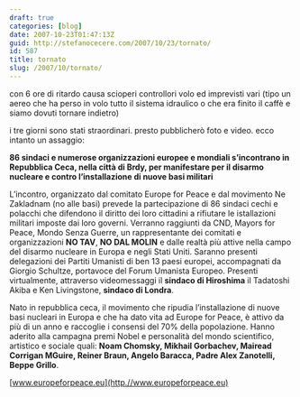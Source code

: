 ```yaml
---
draft: true
categories: [blog]
date: 2007-10-23T01:47:13Z
guid: http://stefanocecere.com/2007/10/23/tornato/
id: 587
title: tornato
slug: /2007/10/tornato/
---
```


con 6 ore di ritardo causa scioperi controllori volo ed imprevisti vari (tipo un aereo che ha perso in volo tutto il sistema idraulico o che era finito il caffè e siamo dovuti tornare indietro)

i tre giorni sono stati straordinari. presto pubblicherò foto e video. ecco intanto un assaggio:

**86 sindaci e numerose organizzazioni europee e mondiali s’incontrano in Repubblica Ceca, nella città di Brdy, per manifestare per il disarmo nucleare e contro l’installazione di nuove basi militari** 

L’incontro, organizzato dal comitato Europe for Peace e dal movimento Ne Zakladnam (no alle basi) prevede la partecipazione di 86 sindaci cechi e polacchi che difendono il diritto dei loro cittadini a rifiutare le istallazioni militari imposte dai loro governi. Verranno raggiunti da CND, Mayors for Peace, Mondo Senza Guerre, un rappresentante dei comitati e organizzazioni **NO TAV**, **NO DAL MOLIN** e dalle realtà più attive nella campo del disarmo nucleare in Europa e negli Stati Uniti. Saranno presenti delegazioni dei Partiti Umanisti di ben 13 paesi europei, accompagnati da Giorgio Schultze, portavoce del Forum Umanista Europeo. Presenti virtualmente, attraverso videomessaggi il **sindaco di Hiroshima** il Tadatoshi Akiba e Ken Livingstone, **sindaco di Londra**.

Nato in repubblica ceca, il movimento che ripudia l’installazione di nuove basi nucleari in Europa e che ha dato vita ad Europe for Peace, è attivo da più di un anno e raccoglie i consensi del 70% della popolazione. Hanno aderito alla campagna premi Nobel e personalità del mondo scientifico, artistico e sociale quali: **Noam Chomsky, Mikhail Gorbachev, Mairead Corrigan MGuire, Reiner Braun, Angelo Baracca, Padre Alex Zanotelli, Beppe Grillo**.

[www.europeforpeace.eu](http.//www.europeforpeace.eu)